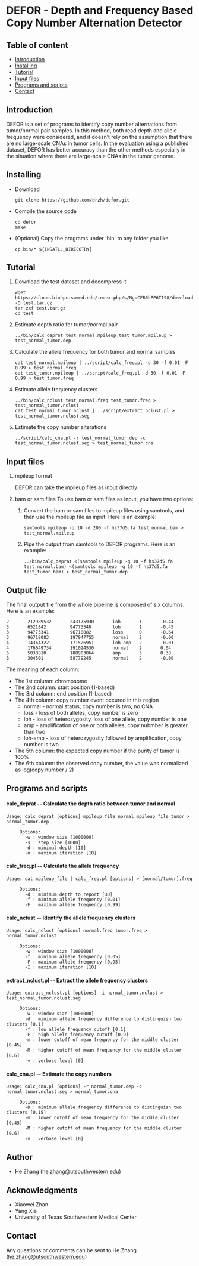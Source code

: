 # DEFOR - Depth and Frequency Based Copy Number Alternation Detector


## Table of content
* [Introduction](#introduction)
* [Installing](#installing)
* [Tutorial](#tutorial)
* [Input files](#input-files)
* [Programs and scripts](#programs-and-scripts)
* [Contact](#contact)

## Introduction

DEFOR is a set of programs to identify copy number alternations from tumor/normal pair samples. In this method, both read depth and allele frequency were considered, and it doesn’t rely on the assumption that there are no large-scale CNAs in tumor cells. In the evaluation using a published dataset, DEFOR has better accuracy than the other methods especially in the situation where there are large-scale CNAs in the tumor genome.


## Installing

* Download
    ```
    git clone https://github.com/drzh/defor.git
    ```

* Compile the source code

    ```
    cd defor
    make
    ```

* (Optional) Copy the programs under 'bin' to any folder you like

    ```
    cp bin/* ${INSATLL_DIRECOTRY}
    ```

## Tutorial

1. Download the test dataset and decompress it

    ```
    wget https://cloud.biohpc.swmed.edu/index.php/s/NguCFR0bPP6T198/download -O test.tar.gz
    tar zxf test.tar.gz
    cd test
    ```

3. Estimate depth ratio for tumor/normal pair

    ```
    ../bin/calc_deprat test_normal.mpileup test_tumor.mpileup > test_normal_tumor.dep
    ```

4. Calculate the allele frequency for both tumor and normal samples

    ```
    cat test_normal.mpileup | ../script/calc_freq.pl -d 30 -f 0.01 -F 0.99 > test_normal.freq
    cat test_tumor.mpileup | ../script/calc_freq.pl -d 30 -f 0.01 -F 0.99 > test_tumor.freq 
    ```

5. Estimate allele frequency clusters

    ```
    ../bin/calc_nclust test_normal.freq test_tumor.freq > test_normal_tumor.nclust
    cat test_normal_tumor.nclust | ../script/extract_nclust.pl > test_normal_tumor.nclust.seg
    ```
    
6. Estimate the copy number alterations

    ```
    ../script/calc_cna.pl -r test_normal_tumor.dep -c test_normal_tumor.nclust.seg > test_normal_tumor.cna
    ```

## Input files

1. mpileup format

    DEFOR can take the mpileup files as input directly

2. bam or sam files
    To use bam or sam files as input, you have two options:
    1. Convert the bam or sam files to mpileup files using samtools, and then use the mpileup file as input. Here is an example:
           
        ```
        samtools mpileup -q 10 -d 200 -f hs37d5.fa test_normal.bam > test_normal.mpileup
        ```
            
    2. Pipe the output from samtools to DEFOR programs. Here is an example:
 
        ```
        ../bin/calc_deprat <(samtools mpileup -q 10 -f hs37d5.fa test_normal.bam) <(samtools mpileup -q 10 -f hs37d5.fa test_tumor.bam) > test_normal_tumor.dep
        ```
            
    
## Output file

The final output file from the whole pipeline is composed of six columns. Here is an example:

    2       212989532       243175930       loh       1       -0.44
    3       6521842         94773340        loh       1       -0.45
    3       94773341        96718082        loss      0       -0.64
    3       96718083        197947755       normal    2       -0.00
    4       143643221       171526951       loh-amp   2       -0.01
    4       176649734       191024530       normal    2       0.04
    5       5038810         180903064       amp       3       0.38
    6       304501          58779245        normal    2       -0.00
    
The meaning of each column:
* The 1st column: chromosome
* The 2nd column: start position (1-based)
* The 3rd column: end position (1-based)
* The 4th column: copy number event occured in this region
    * normal - normal status, copy number is two, no CNA
    * loss - loss of both alleles, copy number is zero
    * loh - loss of heterozygosity, loss of one allele, copy number is one
    * amp - amplification of one or both alleles, copy nubmber is greater than two
    * loh-amp - loss of heterozygosity followed by amplification, copy number is two
* The 5th column: the expected copy number if the purity of tumor is 100%
* The 6th column: the observed copy number, the value was normalized as log(copy number / 2)

## Programs and scripts

#### calc_deprat  --  Calculate the depth ratio between tumor and normal

    Usage: calc_deprat [options] mpileup_file_normal mpileup_file_tumor > normal_tumor.dep

         Options:
           -w : window size [1000000]
           -s : step size [1000]
           -d : minimal depth [10]
           -n : maximum iteration [10]

#### calc_freq.pl  --  Calculate the allele frequency

    Usage: cat mpileup_file | calc_freq.pl [options] > [normal/tumor].freq

         Options:
           -d : minimum depth to report [30]
           -f : minimum allele frequency [0.01]
           -F : maximum allele frequency [0.99]

#### calc_nclust  --  Identify the allele frequency clusters

    Usage: calc_nclust [options] normal.freq tumor.freq > normal_tumor.nclust

         Options:
           -w : window size [1000000]
           -f : minimum allele frequency [0.05]
           -F : maximum allele frequency [0.95]
           -I : maximum iteration [10]

#### extract_nclust.pl  -- Extract the allele frequency clusters

    Usage: extract_nclust.pl [options] -i normal_tumor.nclust > test_normal_tumor.nclust.seg
    
         Options:
           -w : window size [1000000]
           -d : minimum allele frequency difference to distinguish two clusters [0.1]
           -f : low allele frequency cutoff [0.1]
           -F : high allele frequency cutoff [0.9]
           -m : lower cutoff of mean frequency for the middle cluster [0.45]
           -M : higher cutoff of mean frequency for the middle cluster [0.6]
           -v : verbose level [0]

#### calc_cna.pl  -- Estimate the copy numbers 

    Usage: calc_cna.pl [options] -r normal_tumor.dep -c normal_tumor.nclust.seg > normal_tumor.cna
    
         Options:
           -D : minimum allele frequency difference to distinguish two clusters [0.15]
           -m : lower cutoff of mean frequency for the middle cluster [0.45]
           -M : higher cutoff of mean frequency for the middle cluster [0.6]
           -v : verbose level [0]
           
## Author

* He Zhang (he.zhang@utsouthwestern.edu)

## Acknowledgments

* Xiaowei Zhan
* Yang Xie
* University of Texas Southwestern Medical Center

## Contact

Any questions or comments can be sent to He Zhang (he.zhang@utsouthwestern.edu) 
